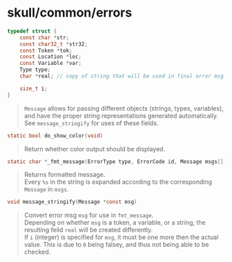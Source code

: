 # skull/common/errors

```c
typedef struct {
	const char *str;
	const char32_t *str32;
	const Token *tok;
	const Location *loc;
	const Variable *var;
	Type type;
	char *real; // copy of string that will be used in final error msg

	size_t i;
}
```

> `Message` allows for passing different objects (strings, types, variables),
> and have the proper string representations generated automatically.
> \
> See `message_stringify` for uses of these fields.

```c
static bool do_show_color(void)
```

> Return whether color output should be displayed.

```c
static char *_fmt_message(ErrorType type, ErrorCode id, Message msgs[])
```

> Returns formatted message.
> \
> Every `%s` in the string is expanded according to the corresponding `Message`
> in `msgs`.

```c
void message_stringify(Message *const msg)
```

> Convert error msg `msg` for use in `fmt_message`.
> \
> Depending on whether `msg` is a token, a variable, or a string, the resulting
> feild `real` will be created differently.
> \
> If `i` (integer) is specified for `msg`, it must be one more then the actual
> value. This is due to `0` being falsey, and thus not being able to be checked.

